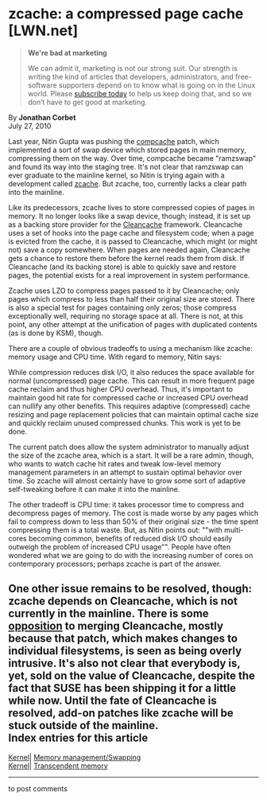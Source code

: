 # zcache: a compressed page cache [LWN.net]

> **We're bad at marketing**
> 
> We can admit it, marketing is not our strong suit. Our strength is writing the kind of articles that developers, administrators, and free-software supporters depend on to know what is going on in the Linux world. Please [subscribe today](/Promo/nsn-bad/subscribe) to help us keep doing that, and so we don’t have to get good at marketing. 

By **Jonathan Corbet**  
July 27, 2010 

Last year, Nitin Gupta was pushing the [compcache](http://lwn.net/Articles/334649/) patch, which implemented a sort of swap device which stored pages in main memory, compressing them on the way. Over time, compcache became "ramzswap" and found its way into the staging tree. It's not clear that ramzswap can ever graduate to the mainline kernel, so Nitin is trying again with a development called [zcache](http://lwn.net/Articles/396467/). But zcache, too, currently lacks a clear path into the mainline. 

Like its predecessors, zcache lives to store compressed copies of pages in memory. It no longer looks like a swap device, though; instead, it is set up as a backing store provider for the [Cleancache](http://lwn.net/Articles/386090/) framework. Cleancache uses a set of hooks into the page cache and filesystem code; when a page is evicted from the cache, it is passed to Cleancache, which might (or might not) save a copy somewhere. When pages are needed again, Cleancache gets a chance to restore them before the kernel reads them from disk. If Cleancache (and its backing store) is able to quickly save and restore pages, the potential exists for a real improvement in system performance. 

Zcache uses LZO to compress pages passed to it by Cleancache; only pages which compress to less than half their original size are stored. There is also a special test for pages containing only zeros; those compress exceptionally well, requiring no storage space at all. There is not, at this point, any other attempt at the unification of pages with duplicated contents (as is done by KSM), though. 

There are a couple of obvious tradeoffs to using a mechanism like zcache: memory usage and CPU time. With regard to memory, Nitin says: 

While compression reduces disk I/O, it also reduces the space available for normal (uncompressed) page cache. This can result in more frequent page cache reclaim and thus higher CPU overhead. Thus, it's important to maintain good hit rate for compressed cache or increased CPU overhead can nullify any other benefits. This requires adaptive (compressed) cache resizing and page replacement policies that can maintain optimal cache size and quickly reclaim unused compressed chunks. This work is yet to be done. 

The current patch does allow the system administrator to manually adjust the size of the zcache area, which is a start. It will be a rare admin, though, who wants to watch cache hit rates and tweak low-level memory management parameters in an attempt to sustain optimal behavior over time. So zcache will almost certainly have to grow some sort of adaptive self-tweaking before it can make it into the mainline. 

The other tradeoff is CPU time: it takes processor time to compress and decompress pages of memory. The cost is made worse by any pages which fail to compress down to less than 50% of their original size - the time spent compressing them is a total waste. But, as Nitin points out: ""with multi-cores becoming common, benefits of reduced disk I/O should easily outweigh the problem of increased CPU usage"". People have often wondered what we are going to do with the increasing number of cores on contemporary processors; perhaps zcache is part of the answer. 

One other issue remains to be resolved, though: zcache depends on Cleancache, which is not currently in the mainline. There is some [opposition](/Articles/397582/) to merging Cleancache, mostly because that patch, which makes changes to individual filesystems, is seen as being overly intrusive. It's also not clear that everybody is, yet, sold on the value of Cleancache, despite the fact that SUSE has been shipping it for a little while now. Until the fate of Cleancache is resolved, add-on patches like zcache will be stuck outside of the mainline.  
Index entries for this article  
---  
[Kernel](/Kernel/Index)| [Memory management/Swapping](/Kernel/Index#Memory_management-Swapping)  
[Kernel](/Kernel/Index)| [Transcendent memory](/Kernel/Index#Transcendent_memory)  
  


* * *

to post comments 
